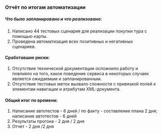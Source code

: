 ### Отчёт по итогам автоматизации

##### Что было запланировано и что реализовано:
1. Написано 44 тестовых сценария для реализации покупки тура с помощью карты.
2. Проведена автоматизация всех позитивных и негативных сценариев.


#### Cработавшие риски:
1. Отсутствие технической документации осложнило работу и повлияло на того, какое поведение сервиса в некоторых случаях является ожидаемым и запланированным.
2. Отсутствие тестовых меток вызвало сложности с привязкой полей к элементам навигации и атрибутам XML-документа.

#### Общий итог по времени:
1. Написание автотестов - 6 дней / по факту - составление плана 2 дня; написание автотестов - 6 дней
2. Результаты прогона - 2 дня / 2 дня
3. Отчет - 2 дня /2 дня